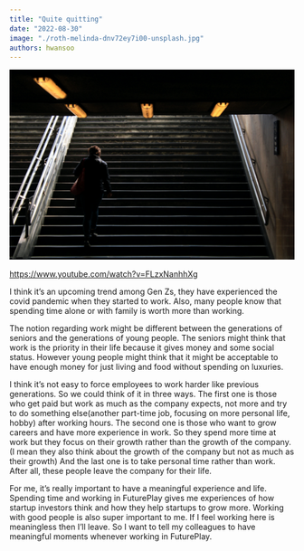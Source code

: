```yaml
---
title: "Quite quitting"
date: "2022-08-30"
image: "./roth-melinda-dnv72ey7i00-unsplash.jpg"
authors: hwansoo
---
```


![featured image](./roth-melinda-dnv72ey7i00-unsplash.jpg)

https://www.youtube.com/watch?v=FLzxNanhhXg

I think it’s an upcoming trend among Gen Zs, they have experienced the covid pandemic when they started to work. Also, many people know that spending time alone or with family is worth more than working.

The notion regarding work might be different between the generations of seniors and the generations of young people. The seniors might think that work is the priority in their life because it gives money and some social status. However young people might think that it might be acceptable to have enough money for just living and food without spending on luxuries.

I think it’s not easy to force employees to work harder like previous generations. So we could think of it in three ways. The first one is those who get paid but work as much as the company expects, not more and try to do something else(another part-time job, focusing on more personal life, hobby) after working hours. The second one is those who want to grow careers and have more experience in work. So they spend more time at work but they focus on their growth rather than the growth of the company. (I mean they also think about the growth of the company but not as much as their growth) And the last one is to take personal time rather than work. After all, these people leave the company for their life.

For me, it’s really important to have a meaningful experience and life. Spending time and working in FuturePlay gives me experiences of how startup investors think and how they help startups to grow more. Working with good people is also super important to me. If I feel working here is meaningless then I’ll leave. So I want to tell my colleagues to have meaningful moments whenever working in FuturePlay.
